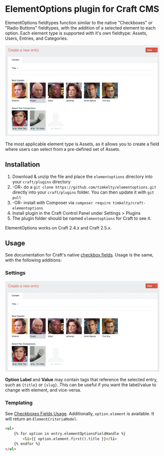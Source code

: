# ElementOptions plugin for Craft CMS

ElementOptions fieldtypes function similar to the native "Checkboxes" or "Radio Buttons" fieldtypes, with the addition of a selected element to each option.
Each element type is supported with it's own fieldtype: Assets, Users, Entries, and Categories.

![Screenshot](resources/img/screenshots/field-input.png)

The most applicable element type is Assets, as it allows you to create a field where users can select from a pre-defined set of Assets.

## Installation
1. Download & unzip the file and place the `elementoptions` directory into your `craft/plugins` directory
2.  -OR- do a `git clone https://github.com/timkelty/elementoptions.git` directly into your `craft/plugins` folder.  You can then update it with `git pull`
3.  -OR- install with Composer via `composer require timkelty/craft-elementoptions`
3. Install plugin in the Craft Control Panel under Settings > Plugins
4. The plugin folder should be named `elementoptions` for Craft to see it.

ElementOptions works on Craft 2.4.x and Craft 2.5.x.

## Usage

See documentation for Craft's native [checkbox fields](https://craftcms.com/docs/checkboxes-fields). Usage is the same, with the following additions:

### Settings
![Screenshot](resources/img/screenshots/field-input.png)

 **Option Label** and **Value** may contain tags that reference the selected entry, such as `{title}` or `{slug}`. This can be useful if you want the label/value to change with element, and vice-versa.

### Templating
See [Checkboxes Fields Usage](https://craftcms.com/docs/checkboxes-fields#templating).
Additionally, `option.element` is available. It will return an `ElementCriteriaModel`.

```html
<ul>
    {% for option in entry.elementOptionsFieldHandle %}
        <li>{{ option.element.first().title }}</li>
    {% endfor %}
</ul>
```
